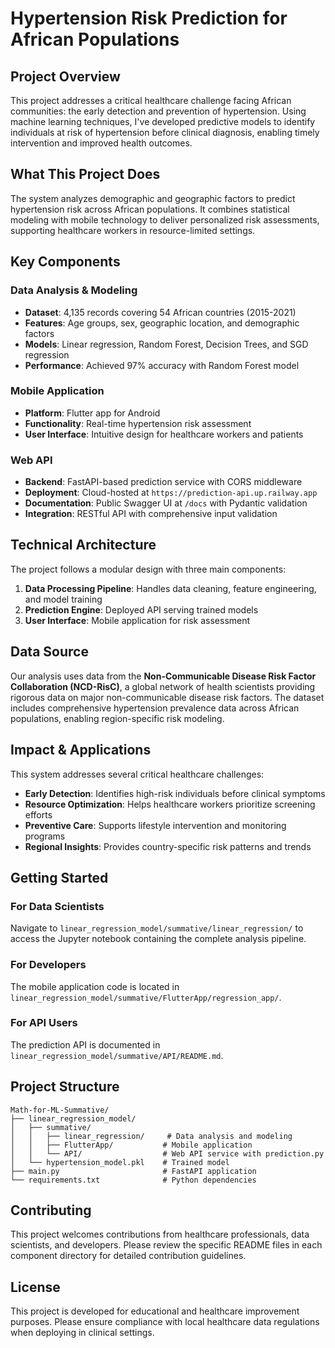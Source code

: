 # Hypertension Risk Prediction for African Populations

## Project Overview

This project addresses a critical healthcare challenge facing African communities: the early detection and prevention of hypertension. Using machine learning techniques, I've developed predictive models to identify individuals at risk of hypertension before clinical diagnosis, enabling timely intervention and improved health outcomes.

## What This Project Does

The system analyzes demographic and geographic factors to predict hypertension risk across African populations. It combines statistical modeling with mobile technology to deliver personalized risk assessments, supporting healthcare workers in resource-limited settings.

## Key Components

### **Data Analysis & Modeling**
- **Dataset**: 4,135 records covering 54 African countries (2015-2021)
- **Features**: Age groups, sex, geographic location, and demographic factors
- **Models**: Linear regression, Random Forest, Decision Trees, and SGD regression
- **Performance**: Achieved 97% accuracy with Random Forest model

### **Mobile Application**
- **Platform**: Flutter app for Android 
- **Functionality**: Real-time hypertension risk assessment
- **User Interface**: Intuitive design for healthcare workers and patients

### **Web API**
- **Backend**: FastAPI-based prediction service with CORS middleware
- **Deployment**: Cloud-hosted at `https://prediction-api.up.railway.app`
- **Documentation**: Public Swagger UI at `/docs` with Pydantic validation
- **Integration**: RESTful API with comprehensive input validation

## Technical Architecture

The project follows a modular design with three main components:

1. **Data Processing Pipeline**: Handles data cleaning, feature engineering, and model training
2. **Prediction Engine**: Deployed API serving trained models
3. **User Interface**: Mobile application for risk assessment

## Data Source

Our analysis uses data from the **Non-Communicable Disease Risk Factor Collaboration (NCD-RisC)**, a global network of health scientists providing rigorous data on major non-communicable disease risk factors. The dataset includes comprehensive hypertension prevalence data across African populations, enabling region-specific risk modeling.

## Impact & Applications

This system addresses several critical healthcare challenges:

- **Early Detection**: Identifies high-risk individuals before clinical symptoms
- **Resource Optimization**: Helps healthcare workers prioritize screening efforts
- **Preventive Care**: Supports lifestyle intervention and monitoring programs
- **Regional Insights**: Provides country-specific risk patterns and trends

## Getting Started

### For Data Scientists
Navigate to `linear_regression_model/summative/linear_regression/` to access the Jupyter notebook containing the complete analysis pipeline.

### For Developers
The mobile application code is located in `linear_regression_model/summative/FlutterApp/regression_app/`.

### For API Users
The prediction API is documented in `linear_regression_model/summative/API/README.md`.

## Project Structure

```
Math-for-ML-Summative/
├── linear_regression_model/
│   ├── summative/
│   │   ├── linear_regression/     # Data analysis and modeling
│   │   ├── FlutterApp/           # Mobile application
│   │   └── API/                  # Web API service with prediction.py
│   └── hypertension_model.pkl    # Trained model
├── main.py                       # FastAPI application
└── requirements.txt              # Python dependencies
```

## Contributing

This project welcomes contributions from healthcare professionals, data scientists, and developers. Please review the specific README files in each component directory for detailed contribution guidelines.

## License

This project is developed for educational and healthcare improvement purposes. Please ensure compliance with local healthcare data regulations when deploying in clinical settings.
